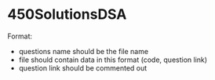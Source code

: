 # 450SolutionsDSA

Format:
- questions name should be the file name
- file should contain data in this format (code, question link)
- question link should be commented out